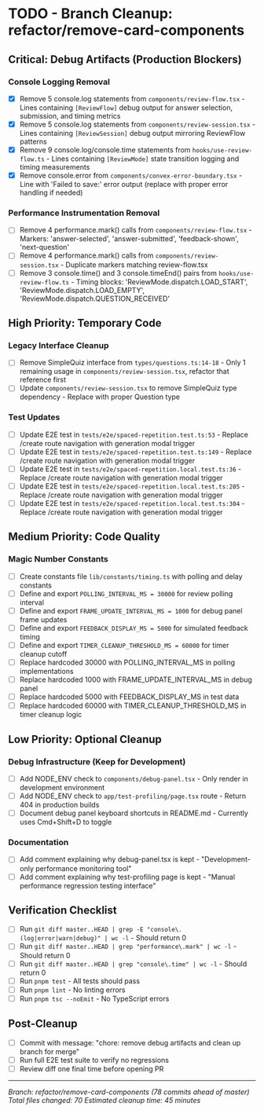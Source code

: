 # TODO - Branch Cleanup: refactor/remove-card-components

## Critical: Debug Artifacts (Production Blockers)

### Console Logging Removal
- [x] Remove 5 console.log statements from `components/review-flow.tsx` - Lines containing `[ReviewFlow]` debug output for answer selection, submission, and timing metrics
- [x] Remove 5 console.log statements from `components/review-session.tsx` - Lines containing `[ReviewSession]` debug output mirroring ReviewFlow patterns
- [x] Remove 9 console.log/console.time statements from `hooks/use-review-flow.ts` - Lines containing `[ReviewMode]` state transition logging and timing measurements
- [x] Remove console.error from `components/convex-error-boundary.tsx` - Line with 'Failed to save:' error output (replace with proper error handling if needed)

### Performance Instrumentation Removal
- [ ] Remove 4 performance.mark() calls from `components/review-flow.tsx` - Markers: 'answer-selected', 'answer-submitted', 'feedback-shown', 'next-question'
- [ ] Remove 4 performance.mark() calls from `components/review-session.tsx` - Duplicate markers matching review-flow.tsx
- [ ] Remove 3 console.time() and 3 console.timeEnd() pairs from `hooks/use-review-flow.ts` - Timing blocks: 'ReviewMode.dispatch.LOAD_START', 'ReviewMode.dispatch.LOAD_EMPTY', 'ReviewMode.dispatch.QUESTION_RECEIVED'

## High Priority: Temporary Code

### Legacy Interface Cleanup
- [ ] Remove SimpleQuiz interface from `types/questions.ts:14-18` - Only 1 remaining usage in `components/review-session.tsx`, refactor that reference first
- [ ] Update `components/review-session.tsx` to remove SimpleQuiz type dependency - Replace with proper Question type

### Test Updates
- [ ] Update E2E test in `tests/e2e/spaced-repetition.test.ts:53` - Replace /create route navigation with generation modal trigger
- [ ] Update E2E test in `tests/e2e/spaced-repetition.test.ts:149` - Replace /create route navigation with generation modal trigger
- [ ] Update E2E test in `tests/e2e/spaced-repetition.local.test.ts:36` - Replace /create route navigation with generation modal trigger
- [ ] Update E2E test in `tests/e2e/spaced-repetition.local.test.ts:205` - Replace /create route navigation with generation modal trigger
- [ ] Update E2E test in `tests/e2e/spaced-repetition.local.test.ts:304` - Replace /create route navigation with generation modal trigger

## Medium Priority: Code Quality

### Magic Number Constants
- [ ] Create constants file `lib/constants/timing.ts` with polling and delay constants
- [ ] Define and export `POLLING_INTERVAL_MS = 30000` for review polling interval
- [ ] Define and export `FRAME_UPDATE_INTERVAL_MS = 1000` for debug panel frame updates
- [ ] Define and export `FEEDBACK_DISPLAY_MS = 5000` for simulated feedback timing
- [ ] Define and export `TIMER_CLEANUP_THRESHOLD_MS = 60000` for timer cleanup cutoff
- [ ] Replace hardcoded 30000 with POLLING_INTERVAL_MS in polling implementations
- [ ] Replace hardcoded 1000 with FRAME_UPDATE_INTERVAL_MS in debug panel
- [ ] Replace hardcoded 5000 with FEEDBACK_DISPLAY_MS in test data
- [ ] Replace hardcoded 60000 with TIMER_CLEANUP_THRESHOLD_MS in timer cleanup logic

## Low Priority: Optional Cleanup

### Debug Infrastructure (Keep for Development)
- [ ] Add NODE_ENV check to `components/debug-panel.tsx` - Only render in development environment
- [ ] Add NODE_ENV check to `app/test-profiling/page.tsx` route - Return 404 in production builds
- [ ] Document debug panel keyboard shortcuts in README.md - Currently uses Cmd+Shift+D to toggle

### Documentation
- [ ] Add comment explaining why debug-panel.tsx is kept - "Development-only performance monitoring tool"
- [ ] Add comment explaining why test-profiling page is kept - "Manual performance regression testing interface"

## Verification Checklist
- [ ] Run `git diff master..HEAD | grep -E "console\.(log|error|warn|debug)" | wc -l` - Should return 0
- [ ] Run `git diff master..HEAD | grep "performance\.mark" | wc -l` - Should return 0
- [ ] Run `git diff master..HEAD | grep "console\.time" | wc -l` - Should return 0
- [ ] Run `pnpm test` - All tests should pass
- [ ] Run `pnpm lint` - No linting errors
- [ ] Run `pnpm tsc --noEmit` - No TypeScript errors

## Post-Cleanup
- [ ] Commit with message: "chore: remove debug artifacts and clean up branch for merge"
- [ ] Run full E2E test suite to verify no regressions
- [ ] Review diff one final time before opening PR

---
*Branch: refactor/remove-card-components (78 commits ahead of master)*
*Total files changed: 70*
*Estimated cleanup time: 45 minutes*